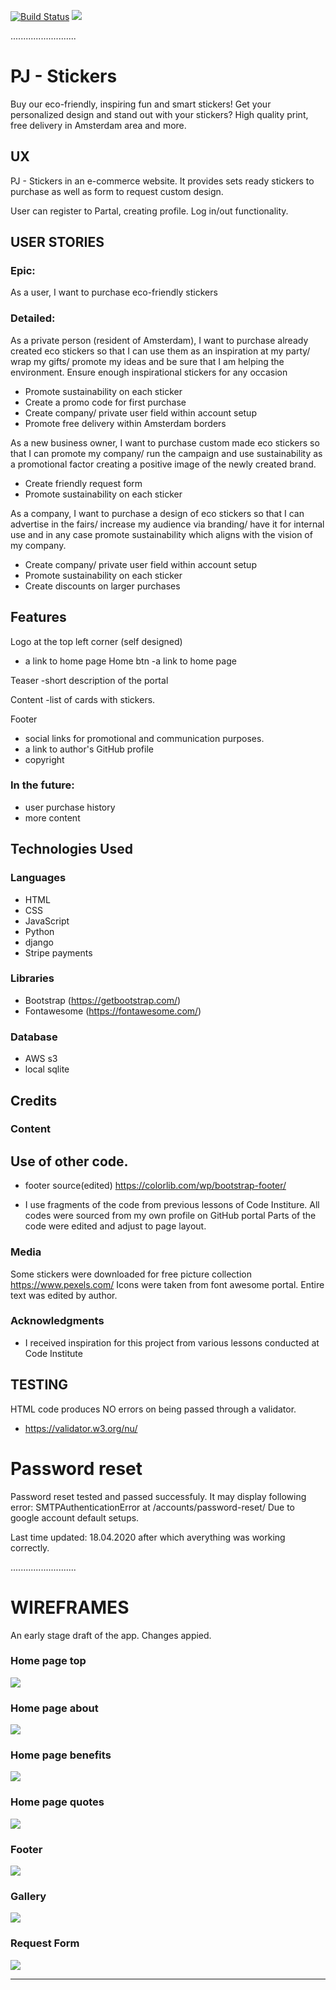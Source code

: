 [![Build Status](https://travis-ci.com/pjachimowski/stickers.svg?branch=master)](https://travis-ci.com/pjachimowski/stickers)
<img src="https://codeinstitute.s3.amazonaws.com/fullstack/ci_logo_small.png" style="margin: 0;">


..........................

# PJ - Stickers

Buy our eco-friendly, inspiring fun and smart stickers! Get your personalized design and stand out with your stickers? High quality print, free delivery in Amsterdam area and more. 

## UX

PJ - Stickers in an e-commerce website.
It provides sets ready stickers to purchase as well as form to request custom design.

User can register to Partal, creating profile. 
Log in/out functionality. 

## USER STORIES
### Epic:
As a user, I want to purchase eco-friendly stickers 
### Detailed:
As a private person (resident of Amsterdam), I want to purchase already created eco stickers so that I can use them as an inspiration at my party/ wrap my gifts/ promote my ideas and be sure that I am helping the environment. 
Ensure enough inspirational stickers for any occasion
- Promote sustainability on each sticker
- Create a promo code for first purchase
- Create company/ private user field within account setup 
- Promote free delivery within Amsterdam borders

As a new business owner, I want to purchase custom made eco stickers so that I can promote my company/ run the campaign and use sustainability as a promotional factor creating a positive image of the newly created brand. 
- Create friendly request form 
- Promote sustainability on each sticker

As a company, I want to purchase a design of eco stickers so that I can advertise in the fairs/ increase my audience via branding/ have it for internal use and in any case promote sustainability which aligns with the vision of my company. 
- Create company/ private user field within account setup 
- Promote sustainability on each sticker
- Create discounts on larger purchases 


## Features

Logo at the top left corner (self designed)
- a link to home page
Home btn
-a link to home page

Teaser
-short description of the portal

Content
-list of cards with stickers.

Footer
- social links for promotional and communication purposes.
- a link to author's GitHub profile
- copyright

### In the future:
- user purchase history
- more content

## Technologies Used
### Languages
- HTML
- CSS
- JavaScript
- Python
- django
- Stripe payments

### Libraries
- Bootstrap (https://getbootstrap.com/)
- Fontawesome (https://fontawesome.com/)

### Database
- AWS s3
- local sqlite

## Credits

### Content


## Use of other code.
- footer source(edited)  https://colorlib.com/wp/bootstrap-footer/

- I use fragments of the code from previous lessons of Code Institure.
All codes were sourced from my own profile on GitHub portal
Parts of the code were edited and adjust to page layout.

### Media
Some stickers were downloaded for free picture collection https://www.pexels.com/
Icons were taken from font awesome portal.
Entire text was edited by author.

### Acknowledgments

- I received inspiration for this project from various lessons conducted at Code Institute

## TESTING

HTML code produces NO errors on being passed through a validator.
- https://validator.w3.org/nu/ 

# Password reset

Password reset tested and passed successfuly. It may display following error:
SMTPAuthenticationError at /accounts/password-reset/
Due to google account default setups. 

Last time updated: 18.04.2020 after which averything was working correctly. 



..........................

# WIREFRAMES
An early stage draft of the app. Changes appied. 

### Home page top
![](static/images/wireframes/home_page_top.jpg)
### Home page about
![](static/images/wireframes/home_page_about.jpg)
### Home page benefits
![](static/images/wireframes/home_page_benefits.jpg)
### Home page quotes
![](static/images/wireframes/home_page_quotes.jpg)
### Footer
![](static/images/wireframes/footer.jpg)
### Gallery
![](static/images/wireframes/gallery.jpg)
### Request Form
![](static/images/wireframes/request_form.jpg)


--------


